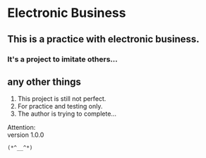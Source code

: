 # Electronic Business 
## This is a practice with electronic business.
### It's a project to imitate others...


## any other things
1. This project is still not perfect.
2. For practice and testing only.
3. The author is trying to complete...

Attention:   
    version 1.0.0  
    
    (*^__^*) 


